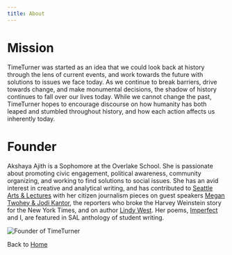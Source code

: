 ```yaml
---
title: About
---
```


# Mission
TimeTurner was started as an idea that we could look back at history through the lens of current events, and work towards the future with solutions to issues we face today. As we continue to break barriers, drive towards change, and make monumental decisions, the shadow of history continues to fall over our lives today. While we cannot change the past, TimeTurner hopes to encourage discourse on how humanity has both leaped and stumbled throughout history, and how each action affects us inherently today.

# Founder
Akshaya Ajith is a Sophomore at the Overlake School. She is passionate about promoting civic engagement, political awareness, community organizing, and working to find solutions to social issues.
She has an avid interest in creative and analytical writing, and has contributed to [Seattle Arts & Lectures](https://lectures.org/) with her citizen journalism pieces on guest speakers [Megan Twohey & Jodi Kantor](https://lectures.org/2020/02/24/how-to-confront-a-bully-a-wits-student-reflects-on-she-said/), the reporters who broke the Harvey Weinstein story for the New York Times, and on author [Lindy West](https://lectures.org/2019/12/17/a-wits-student-reflects-on-lindy-west/). Her poems, [Imperfect](https://lectures.org/2018/10/09/imperfect-by-akshaya-ajith/) and I, are featured in SAL anthology of student writing. 

![Founder of TimeTurner](/assets/images/founder-profile-092620202.jpg)

Back to [Home](README.md)
